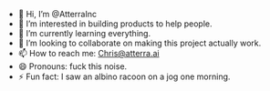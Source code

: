 - 👋 Hi, I’m @AtterraInc
- 👀 I’m interested in building products to help people.
- 🌱 I’m currently learning everything.
- 💞️ I’m looking to collaborate on making this project actually work.
- 📫 How to reach me: Chris@atterra.ai
- 😄 Pronouns: fuck this noise.
- ⚡ Fun fact: I saw an albino racoon on a jog one morning. 

<!---
AtterraInc/AtterraInc is a ✨ special ✨ repository because its `README.md` (this file) appears on your GitHub profile.
You can click the Preview link to take a look at your changes.
--->
